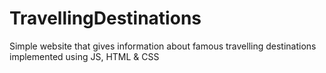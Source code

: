 # TravellingDestinations
Simple website that gives information about famous travelling destinations implemented using JS, HTML &amp; CSS
